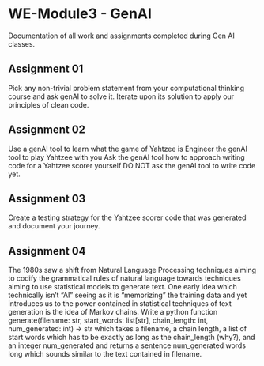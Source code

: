 # WE-Module3 - GenAI
Documentation of all work and assignments completed during Gen AI classes.
## Assignment 01
Pick any non-trivial problem statement from your computational thinking course and ask genAI to solve it. Iterate upon its solution to apply our principles of clean code.

## Assignment 02
Use a genAI tool to learn what the game of Yahtzee is
Engineer the genAI tool to play Yahtzee with you
Ask the genAI tool how to approach writing code for a Yahtzee scorer yourself
DO NOT ask the genAI tool to write code yet.

## Assignment 03
Create a testing strategy for the Yahtzee scorer code that was generated and document your journey.

## Assignment 04
The 1980s saw a shift from Natural Language Processing techniques aiming to codify the grammatical rules of natural language towards techniques aiming to use statistical models to generate text. One early idea which technically isn’t “AI” seeing as it is “memorizing” the training data and yet introduces us to the power contained in statistical techniques of text generation is the idea of Markov chains. Write a python function generate(filename: str, start_words: list[str], chain_length: int, num_generated: int) -> str which takes a filename, a chain length, a list of start words which has to be exactly as long as the chain_length (why?), and an integer num_generated and returns a sentence num_generated words long which sounds similar to the text contained in filename.
